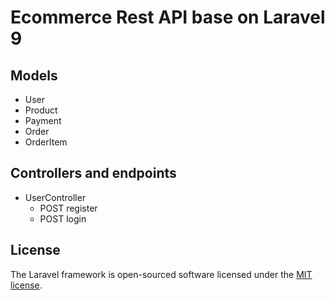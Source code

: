 # Ecommerce Rest API base on Laravel 9

## Models
- User
- Product
- Payment
- Order
- OrderItem

## Controllers and endpoints
- UserController
    - POST register
    - POST login

## License

The Laravel framework is open-sourced software licensed under the [MIT license](https://opensource.org/licenses/MIT).
